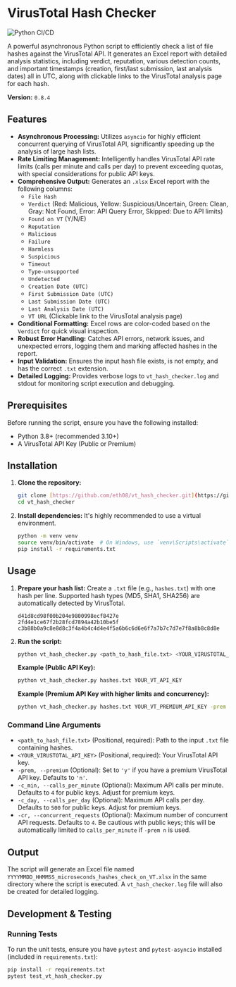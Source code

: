 # VirusTotal Hash Checker

![Python CI/CD](https://github.com/eth08/vt_hash_checker/actions/workflows/main.yml/badge.svg)

A powerful asynchronous Python script to efficiently check a list of file hashes against the VirusTotal API.
It generates an Excel report with detailed analysis statistics, including verdict, reputation, various detection counts,
and important timestamps (creation, first/last submission, last analysis dates) all in UTC,
along with clickable links to the VirusTotal analysis page for each hash.

**Version:** `0.8.4`

## Features

* **Asynchronous Processing:** Utilizes `asyncio` for highly efficient concurrent querying of VirusTotal API, significantly speeding up the analysis of large hash lists.
* **Rate Limiting Management:** Intelligently handles VirusTotal API rate limits (calls per minute and calls per day) to prevent exceeding quotas, with special considerations for public API keys.
* **Comprehensive Output:** Generates an `.xlsx` Excel report with the following columns:
    * `File Hash`
    * `Verdict` (Red: Malicious, Yellow: Suspicious/Uncertain, Green: Clean, Gray: Not Found, Error: API Query Error, Skipped: Due to API limits)
    * `Found on VT` (Y/N/E)
    * `Reputation`
    * `Malicious`
    * `Failure`
    * `Harmless`
    * `Suspicious`
    * `Timeout`
    * `Type-unsupported`
    * `Undetected`
    * `Creation Date (UTC)`
    * `First Submission Date (UTC)`
    * `Last Submission Date (UTC)`
    * `Last Analysis Date (UTC)`
    * `VT URL` (Clickable link to the VirusTotal analysis page)
* **Conditional Formatting:** Excel rows are color-coded based on the `Verdict` for quick visual inspection.
* **Robust Error Handling:** Catches API errors, network issues, and unexpected errors, logging them and marking affected hashes in the report.
* **Input Validation:** Ensures the input hash file exists, is not empty, and has the correct `.txt` extension.
* **Detailed Logging:** Provides verbose logs to `vt_hash_checker.log` and stdout for monitoring script execution and debugging.

## Prerequisites

Before running the script, ensure you have the following installed:

* Python 3.8+ (recommended 3.10+)
* A VirusTotal API Key (Public or Premium)

## Installation

1.  **Clone the repository:**
    ```bash
    git clone [https://github.com/eth08/vt_hash_checker.git](https://github.com/eth08/vt_hash_checker.git)
    cd vt_hash_checker
    ```

2.  **Install dependencies:**
    It's highly recommended to use a virtual environment.
    ```bash
    python -m venv venv
    source venv/bin/activate  # On Windows, use `venv\Scripts\activate`
    pip install -r requirements.txt
    ```

## Usage

1.  **Prepare your hash list:** Create a `.txt` file (e.g., `hashes.txt`) with one hash per line. Supported hash types (MD5, SHA1, SHA256) are automatically detected by VirusTotal.

    ```
    d41d8cd98f00b204e9800998ecf8427e
    2fd4e1ce67f2b28fcd7894a42b10be5f
    c3b88b0a9c8e8d8c3f4a4b4c4d4e4f5a6b6c6d6e6f7a7b7c7d7e7f8a8b8c8d8e
    ```

2.  **Run the script:**

    ```bash
    python vt_hash_checker.py <path_to_hash_file.txt> <YOUR_VIRUSTOTAL_API_KEY> [OPTIONS]
    ```

    **Example (Public API Key):**
    ```bash
    python vt_hash_checker.py hashes.txt YOUR_VT_API_KEY
    ```

    **Example (Premium API Key with higher limits and concurrency):**
    ```bash
    python vt_hash_checker.py hashes.txt YOUR_VT_PREMIUM_API_KEY -prem y -c_min 1000 -c_day 100000 -cr 20
    ```

### Command Line Arguments

* `<path_to_hash_file.txt>` (Positional, required): Path to the input `.txt` file containing hashes.
* `<YOUR_VIRUSTOTAL_API_KEY>` (Positional, required): Your VirusTotal API key.
* `-prem, --premium` (Optional): Set to `'y'` if you have a premium VirusTotal API key. Defaults to `'n'`.
* `-c_min, --calls_per_minute` (Optional): Maximum API calls per minute. Defaults to `4` for public keys. Adjust for premium keys.
* `-c_day, --calls_per_day` (Optional): Maximum API calls per day. Defaults to `500` for public keys. Adjust for premium keys.
* `-cr, --concurrent_requests` (Optional): Maximum number of concurrent API requests. Defaults to `4`. Be cautious with public keys; this will be automatically limited to `calls_per_minute` if `-prem n` is used.

## Output

The script will generate an Excel file named `YYYYMMDD_HHMMSS_microseconds_hashes_check_on_VT.xlsx` in the same directory where the script is executed. A `vt_hash_checker.log` file will also be created for detailed logging.

## Development & Testing

### Running Tests

To run the unit tests, ensure you have `pytest` and `pytest-asyncio` installed (included in `requirements.txt`):

```bash
pip install -r requirements.txt
pytest test_vt_hash_checker.py

